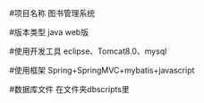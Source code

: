 #项目名称 图书管理系统

#版本类型 java web版

#使用开发工具 eclipse、Tomcat8.0、mysql

#使用框架 Spring+SpringMVC+mybatis+javascript

#数据库文件 在文件夹dbscripts里
